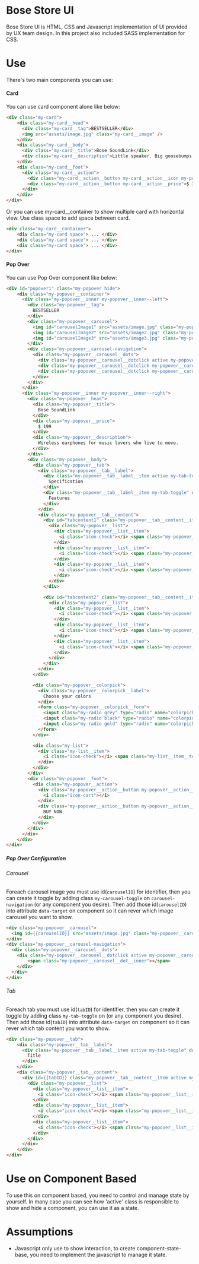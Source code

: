 # Bose Store UI

Bose Store UI is HTML, CSS and Javascript implementation of UI provided by UX team design. In this project also included SASS implementation for CSS.

# Use

There's two main components you can use:

#### Card
You can use card component alone like below:
```html
<div class="my-card">
    <div class="my-card__head">
      <div class="my-card__tag">BESTSELLER</div>
      <img src="assets/image.jpg" class="my-card__image" />
    </div>
    <div class="my-card__body">
      <div class="my-card__title">Bose SoundLink</div>
      <div class="my-card__description">Little speaker. Big goosebumps.</div>
    </div>
    <div class="my-card__foot">
      <div class="my-card__action">
        <div class="my-card__action__button my-card__action__icon my-popover-toggle" data-target="popover1"><i class="icon-quicklook"></i></div>
        <div class="my-card__action__button my-card__action__price">$ 199</div>
      </div>
    </div>
</div>
```
Or you can use my-card__container to show multiple card with horizontal view. Use class space to add space between card.
```html
<div class="my-card__container">
    <div class="my-card space"> ... </div>
    <div class="my-card space"> ... </div>
    <div class="my-card space"> ... </div>
</div>
```
#### Pop Over
You can use Pop Over component like below:
```html
<div id="popover1" class="my-popover hide">
    <div class="my-popover__container">
      <div class="my-popover__inner my-popover__inner--left">
        <div class="my-popover__tag">
          BESTSELLER
        </div>
        <div class="my-popover__carousel">
          <img id="carouselImage1" src="assets/image.jpg" class="my-popover__carousel__image active" />
          <img id="carouselImage2" src="assets/image2.jpg" class="my-popover__carousel__image" />
          <img id="carouselImage3" src="assets/image3.jpg" class="my-popover__carousel__image" />
        </div>
        <div class="my-popover__carousel-navigation">
          <div class="my-popover__carousel__dots">
            <div class="my-popover__carousel__dotclick active my-popover__carousel__dot my-carousel-toggle" data-target="carouselImage1"><span class="my-popover__carousel__dot__inner"></span></div>
            <div class="my-popover__carousel__dotclick my-popover__carousel__dot my-carousel-toggle" data-target="carouselImage2"><span class="my-popover__carousel__dot__inner"></span></div>
            <div class="my-popover__carousel__dotclick my-popover__carousel__dot my-carousel-toggle" data-target="carouselImage3"><span class="my-popover__carousel__dot__inner"></span></div>
          </div>
        </div>
      </div>
      <div class="my-popover__inner my-popover__inner--right">
        <div class="my-popover__head">
          <div class="my-popover__title">
            Bose SoundLink
          </div>
          <div class="my-popover__price">
            $ 199
          </div>
          <div class="my-popover__description">
            Wireless earphones for music lovers who live to move.
          </div>
        </div>
        <div class="my-popover__body">
          <div class="my-popover__tab">
            <div class="my-popover__tab__label">
              <div class="my-popover__tab__label__item active my-tab-toggle" data-target="tabcontent1">
                Specification
              </div>
              <div class="my-popover__tab__label__item my-tab-toggle" data-target="tabcontent2">
                Features
              </div>
            </div>
            <div class="my-popover__tab__content">
              <div id="tabcontent1" class="my-popover__tab__content__item active my-tab">
                <div class="my-popover__list">
                  <div class="my-popover__list__item">
                    <i class="icon-check"></i> <span class="my-popover__list__item__text">Up to 8 hours playtime</span>
                  </div>
                  <div class="my-popover__list__item">
                    <i class="icon-check"></i> <span class="my-popover__list__item__text">Powerfull sound</span>
                  </div>
                  <div class="my-popover__list__item">
                    <i class="icon-check"></i> <span class="my-popover__list__item__text">Wireless earphones</span>
                  </div>
                </div>
              </div>

              <div id="tabcontent2" class="my-popover__tab__content__item my-tab">
                <div class="my-popover__list">
                  <div class="my-popover__list__item">
                    <i class="icon-check"></i> <span class="my-popover__list__item__text">Bumpers for bumping</span>
                  </div>
                  <div class="my-popover__list__item">
                    <i class="icon-check"></i> <span class="my-popover__list__item__text">All sound. No seam.</span>
                  </div>
                  <div class="my-popover__list__item">
                    <i class="icon-check"></i> <span class="my-popover__list__item__text">Grab and go.</span>
                  </div>
                </div>
              </div>
            </div>
          </div>

          <div class="my-popover__colorpick">
            <div class="my-popover__colorpick__label">
              Choose your colors
            </div>
            <form class="my-popover__colorpick__form">
              <input class="my-radio grey" type="radio" name="colorpick" value="grey" checked>
              <input class="my-radio black" type="radio" name="colorpick" value="black">
              <input class="my-radio gold" type="radio" name="colorpick" value="gold">
            </form>
          </div>

          <div class="my-list">
            <div class="my-list__item">
              <i class="icon-check"></i> <span class="my-list__item__text">Free shipping & returns + 2 years warranty</span>
            </div>
          </div>
        </div>
        <div class="my-popover__foot">
          <div class="my-popover__action">
            <div class="my-popover__action__button my-popover__action__icon">
              <i class="icon-cart"></i>
            </div>
            <div class="my-popover__action__button my-popover__action__label">
              BUY NOW
            </div>
          </div>
        </div>
      </div>
    </div>
</div>
```
##### Pop Over Configuration

###### Carousel
Foreach carousel image you must use id(`carouselID`) for identifier, then you can create it toggle by adding class `my-carousel-toggle` on `carousel-navigation` (or any component you desire). Then add those id(`carouselID`) into attribute `data-target` on component so it can rever which image carousel you want to show.
```html
<div class="my-popover__carousel">
  <img id={{carouselID}} src="assets/image.jpg" class="my-popover__carousel__image active" />
</div>
<div class="my-popover__carousel-navigation">
  <div class="my-popover__carousel__dots">
    <div class="my-popover__carousel__dotclick active my-popover__carousel__dot my-carousel-toggle" data-target={{carouselID}}>
        <span class="my-popover__carousel__dot__inner"></span>
    </div>
  </div>
</div>
```
###### Tab
Foreach tab you must use id(`tabID`) for identifier, then you can create it toggle by adding class `my-tab-toggle` on  (or any component you desire). Then add those id(`tabID`) into attribute `data-target` on component so it can rever which tab content you want to show.
```html
<div class="my-popover__tab">
    <div class="my-popover__tab__label">
      <div class="my-popover__tab__label__item active my-tab-toggle" data-target={{tabID}}>
        Title
      </div>
    </div>
    <div class="my-popover__tab__content">
      <div id={{tabID}} class="my-popover__tab__content__item active my-tab">
        <div class="my-popover__list">
          <div class="my-popover__list__item">
            <i class="icon-check"></i> <span class="my-popover__list__item__text">Up to 8 hours playtime</span>
          </div>
          <div class="my-popover__list__item">
            <i class="icon-check"></i> <span class="my-popover__list__item__text">Powerfull sound</span>
          </div>
          <div class="my-popover__list__item">
            <i class="icon-check"></i> <span class="my-popover__list__item__text">Wireless earphones</span>
          </div>
        </div>
      </div>
    </div>
</div>
```

# Use on Component Based
To use this on component based, you need to control and manage state by yourself. In many case you can see how 'active' class is responsible to show and hide a component, you can use it as a state.

# Assumptions
 - Javascript only use to show interaction, to create component-state-base, you need to implement the javascript to manage it state.
